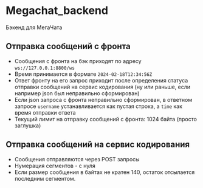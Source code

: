 # Megachat_backend
Бэкенд для МегаЧата

## Отправка сообщений с фронта
- Сообщения с фронта на бэк приходят по адресу `ws://127.0.0.1:8800/ws`
- Время принимается в формате `2024-02-18T12:34:56Z`
- Ответ фронту на его запрос приходит после определения статуса отправки сообщений на сервис кодирования (ну или раньше, если например json был неправильно сформирован)
- Если json запроса с фронта неправильно сформирован, в ответном запросе `username` устанавливается как пустая строка, а `time` как время отправки ответа 
- Текущий лимит на отправку сообщений с фронта: 1024 байта (просто заглушка)


## Отправка сообщений на сервис кодирования
- Сообщения отправляются через POST запросы
- Нумерация сегментов - с нуля
- Если размер сообщения в байтах не кратен 140, остаток отсылается последним сегментом.